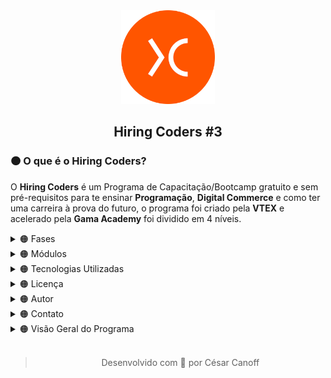 <div align="center"><a href="https://www.hiringcoders.com.br" ><img width="150px" src="Source/image%201.png" /></a></div>
<div align="center"><h2>Hiring Coders #3</h2></div>

<div><h3>🟠 O que é o Hiring Coders?</h3><p>O <b>Hiring Coders</b> é um Programa de Capacitação/Bootcamp gratuito e sem pré-requisitos para te ensinar <b>Programação</b>, <b>Digital Commerce</b> e como ter uma carreira à prova do futuro, o programa foi criado pela <b>VTEX</b> e acelerado pela <b>Gama Academy</b> foi dividido em 4 níveis.</p></div>

<details>
<summary>🟠 Fases</summary>
<div>
  <p>O Hiring Coders #3 foi dividido em 4 Etapas/Fases, a Primeira Fase foi focada em conhecimentos técnicos e um pouco de Soft Skills.</p>
  <table align="left" width="100%" border="1">
  <tr>
    <th>📚 Fase 01</th>
    <th></th>
    <th>📚 Fase 02</th>
    <th></th>
  </tr>
  <tr>
    <td>🔢 Número de Módulos</td>
    <td>23</td>
    <td>🔢 Número de Módulos</td>
    <td>5</td>
  </tr>
  <tr>
    <td>🔢 Número de Assessment</td>
    <td>5</td>
    <td>🔢 Número de Assessment</td>
    <td>2</td>
  </tr>
  <tr>
    <td>🔢 Número de Challenges</td>
    <td>2</td>
    <td>🔢 Número de Challenges</td>
    <td>0</td>
  </tr>
  <tr>
    <td>🎯 Dificuldade</td>
    <td>Nível Médio</td>
    <td>🎯 Dificuldade</td>
    <td>Nível Médio</td>
  </tr>
  <tr>
    <td>⌛ Carga Horária</td>
    <td>10 Horas</td>
    <td>⌛ Carga Horária</td>
    <td>10 Horas</td>
  </tr>
  <tr>
    <td>📅 Data</td>
    <td>23/04/2022  13/06/2022</td>
    <td>📅 Data</td>
    <td>14/06/2022  04/07/2022</td>
  </tr>
</table>
</div>
</details>

<details>
  <summary>🟠 Módulos</summary>
  <div id="modules">
    <p>O Hiring Coders #3 foi dividido em Módulos, por cada seção das semanas.</p>
    <ul>
      <details>
        <summary>📘 Aquecimento</summary><br />
        <table width="100%" border="1">
          <tr><td><b>📁 Nome do Módulo</b></td><td>HTML</td></tr>
          <tr><td><b>⌛ Carga Horária</b></td><td>1h</td></tr>
          <tr><td><b>👨‍🏫 Professor(a)</b></td><td>Isidro Massetto</td></tr>
          <tr><td><b>📝 Descrição</b></td><td><p>Aprenda a base para desenvolver qualquer site, marcando elementos e definindo quais informações deseja exibir na sua página.</p></td></tr>
          <tr><td><b>🎯 Dificuldade</b></td><td>Básico</td></tr>
          <tr><td><b>🔢 Número de Aulas</b></td><td>5</td></tr>
          <tr><td><b>📌 Status</b></td><td>✅</td></tr>
          <tr><td><b>🟩 Aulas</b></td>
          <td>Aula 01 - Tags<br />Aula 02 - Ferramentas e Estrutura<br />Aula 03 - Lista e Tabelas<br />Aula 04 - Divisões I<br />Aula 05 - Divisões II</td>
        </table><br />
        <table width="100%" border="1">
          <tr><td><b>📁 Nome do Módulo</b></td><td>CSS</td></tr>
          <tr><td><b>⌛ Carga Horária</b></td><td>3h</td></tr>
          <tr><td><b>👨‍🏫 Professor(a)</b></td><td>Kai Pimenta</td></tr>
          <tr><td><b>📝 Descrição</b></td><td><p>Estilize suas páginas em HTML com CSS, alterando as fontes, cores, layout e posicionamento dos elementos, deixando-as mais atrativas.</p></td></tr>
          <tr><td><b>🎯 Dificuldade</b></td><td>Básico</td>
          <tr><td><b>🔢 Número de Aulas</b></td><td>21</td></tr>
          <tr><td><b>📌 Status</b></td><td>✅</td></tr>
          <tr><td><b>🟩 Aulas</b></td><td>Aula 01 - Introdução <br />Aula 02 - O que é CSS e Importância<br />Aula 03 - Responsividade <br />Aula 04 - Mobile First<br />Aula 05 - Tipos de Estilo<br />Aula 06 -      Classes, Tags e IDEs <br />Aula 07 - Propriedades<br />Aula 08 - Seletores<br />Aula 09 - Apresentação do Projeto<br />Aula 10 - Montando Nosso HTML<br />Aula 11 - Predefinições Iniciais<br />Aula 12 - Cores e Backgrounds<br />Aula 13 - Fontes<br />Aula 14 - Definir Width<br />Aula 15 - FlexBox<br />Aula 16 - Grid<br />Aula 17 - Bordas<br />Aula 18 - Hover<br />Aula 20 - Ajustes e Responsividade<br />Aula 21 - Considerações Finais</td></tr>
        </table><br />
        <table width="100%" border="1">
          <tr><td><b>📁 Nome do Módulo</b></td><td>Estrutura de Dados</td></tr>
          <tr><td><b>⌛ Carga Horária</b></td><td>1h</td></tr>
          <tr><td><b>👨‍🏫 Professor(a)</b></td><td>Isidro Massetto</td></tr>
          <tr><td><b>📝 Descrição</b></td><td><p>Domine os conceitos da estrutura de dados, buscando, indexando e retornando informações desejadas, criando assim algoritmos para resolução de tarefas programadas.</p></td></tr>
          <tr><td><b>🎯 Dificuldade</b></td><td>Médio</td></tr>
          <tr><td><b>🔢 Número de Aulas</b></td><td>8</td></tr>
          <tr><td><b>📌 Status</b></td><td>✅</td></tr>
          <tr><td><b>🟩 Aulas</b></td><td>Aula 01 - Introdução <br />Aula 02 - Pilhas I<br />Aula 03 - Pilhas II<br />Aula 04 - Filas e Listas<br />Aula 05 - Busca I<br />Aula 06 - Busca II<br />Aula 07 - Algoritmos de Ordenação I<br />Aula 08 - Algoritmos de Ordenação II</td></tr>
        </table><br />
        <table width="100%" border="1">
          <tr><td><b>📁 Nome do Módulo</b></td><td>Metodologias Ágeis</td></tr>
          <tr><td><b>⌛ Carga Horária</b></td><td>1h</td></tr>
          <tr><td><b>👨‍🏫 Professor(a)</b></td><td>Alexandre Uehara</td></tr>
          <tr><td><b>📝 Descrição</b></td><td><p>As metodologias ágeis permitem que as empresas atinjam seus objetivos mais rapidamente, além de garantir mais assertividade e eficiência para a execução de projetos. Aprenda   metodologias ágeis e promova um aprimoramento nas etapas e processos da sua equipe.</p></td></tr>
          <tr><td><b>🎯 Dificuldade</b></td><td>Médio</td></tr>
          <tr><td><b>🔢 Número de Aulas</b></td><td>12</td></tr>
          <tr><td><b>📌 Status</b></td><td>✅</td></tr>
          <tr><td><b>🟩 Aulas</b></td><td>Aula 01 - Metodologias Ágeis<br />Aula 02 - Modelos Tradicionais X Times Ágeis<br />Aula 03 - Manifesto Ágil<br />Aula 04 - O que é o Scrum<br />Aula 05 - Papéis do Scrum<br />Aula 06 - Vantagens do Scrum<br />Aula 07 - Scrum: Rituais e Cerimônias<br />Aula 08 - Scrum: Artefatos<br />Aula 09 - Scrum na Prática I<br />Aula 10 - Scrum na Prática II<br />Aula 11 - Scrum Refinamento de Backlog<br />Aula 12 - Kanban</td></tr>
        </table><br />
        <table width="100%" border="1">
          <tr><td><b>📁 Nome do Módulo</b></td><td>Testes</td></tr>
          <tr><td><b>⌛ Carga Horária</b></td><td>2hrs</td></tr>
          <tr><td><b>👨‍🏫 Professor(a)</b></td><td>Danilo Aparecido</td></tr>
          <tr><td><b>📝 Descrição</b></td><td><p>Adote a prática de testes na sua rotina de programação e desenvolva softwares que nao vão deixar seu usuário na mão.</p></td></tr>
          <tr><td><b>🎯 Dificuldade</b></td><td>Avançado</td></tr>
          <tr><td><b>🔢 Número de Aulas</b></td><td>9</td></tr>
          <tr><td><b>📌 Status</b></td><td>✅</td></tr>
          <tr><td><b>🟩 Aulas</b></td><td>Aula 01 - O que é testar? Por que testar? Como Testar?<br />Aula 02 - Test Driven Development (TDD)<br />Aula 03 - Behavior Driven Development (BDD)<br />Aula 04 - Jasmine I<br />Aula 05 - Jasmine II<br />Aula 06 - Cucumber I<br />Aula 07 - Cucumber II<br />Aula 08 - Jest<br />Aula 09 - Cypress</td></tr>
        </table><br />
        <table width="100%" border="1">
          <tr><td><b>📁 Nome do Módulo</b></td><td>Boas Práticas</td></tr>
          <tr><td><b>⌛ Carga Horária</b></td><td>55min</td></tr>
          <tr><td><b>👨‍🏫 Professor(a)</b></td><td>Daniel Obara</td></tr>
          <tr><td><b>📝 Descrição</b></td><td><p>Seja um programador de excelência aplicando conceitos e técnicas de Orientação a Objeto, implementando design patterns e deixando seu código mais legível e com uma maior manutenibilidade.</p></td></tr>
          <tr><td><b>🎯 Dificuldade</b></td><td>Avançado</td></tr>
          <tr><td><b>🔢 Número de Aulas</b></td><td>8</td></tr>
          <tr><td><b>📌 Status</b></td><td>✅</td></tr>
          <tr><td><b>🟩 Aulas</b></td><td>Aula 01 - Introdução<br />Aula 02 - BEM (Block Element Modifier)<br />Aula 03 - Design System<br />Aula 04 - Storybook<br />Aula 05 - Micro FrontEnds<br />Aula 06 - MVC (Model, View e Controller)<br />Aula 07 - MVVM (Model, View e ViewModel)<br />Aula 08 - Design Patterns: Singleton, Strategy e Adaptar</td></tr>
        </table>
        <table width="100%" border="1">
          <tr><td><b>📁 Nome do Módulo</b></td><td>Soft Skill</td></tr>
          <tr><td><b>⌛ Carga Horária</b></td><td>2hrs</td></tr>
          <tr><td><b>👨‍🏫 Professor(a)</b></td><td>Amanda Nideck</td></tr>
          <tr><td><b>📝 Descrição</b></td><td><p>-</p></td></tr>
          <tr><td><b>🎯 Dificuldade</b></td><td>Básico</td></tr>
          <tr><td><b>📌 Status</b></td><td>✅</td></tr>
          <tr><td><b>🔢 Número de Aulas</b></td><td>7</td></tr>
          <tr><td><b>🟩 Aulas</b></td><td>Aula 01 - Coachability<br />Aula 02 - Inteligência Emocional - Parte 01<br />Aula 03 - Inteligência Emocional - Parte 02<br />Aula 04 - Resiliência (Disciplina, Execução e Antifragilidade)<br />Aula 05 - Foco em Resultados<br />Aula 06 - Gestão do Tempo e Produtividade<br />Aula 07 - Criatividade</td></tr>
        </table><br />
      </details>
    </ul>
    <ul>
      <details>
        <summary>📘 Semana 01</summary><br />
        <table width="100%" border="1">
          <tr><td><b>📁 Nome do Módulo</b></td><td>Introdução ao Mundo do Desenvolvimento </td></tr>
          <tr><td><b>⌛ Carga Horária</b></td><td>1h</td></tr>
          <tr><td><b>👨‍🏫 Professor(a)</b></td><td>Isidro Massetto</td></tr>
          <tr><td><b>📝 Descrição</b></td><td><p> Compreenda conceitos básicos do mundo do desenvolvimento, para iniciar seus estudos em programação, e para entender os caminhos que você pode seguir.</p></td></tr>
          <tr><td><b>🎯 Dificuldade</b></td><td>Básico</td></tr>
          <tr><td><b>🔢 Número de Aulas</b></td><td>5</td></tr>
          <tr><td><b>📌 Status</b></td><td>✅</td></tr>
          <tr><td><b>🟩 Aulas</b></td>
          <td>Aula 01 - O que é Programação<br />Aula 02 - Dados do Mercado<br />Aula 03 - Como é a Carreira de Desenvolvimento<br />Aula 04 - Linguagens, Frameworks e Bibliotecas<br />Aula 05 - Editores de Texto</td>
        </table><br />
        <table width="100%" border="1">
          <tr><td><b>📁 Nome do Módulo</b></td><td>Lógica de Programação</td></tr>
          <tr><td><b>⌛ Carga Horária</b></td><td>1h</td></tr>
          <tr><td><b>👨‍🏫 Professor(a)</b></td><td>Isidro Massetto</td></tr>
          <tr><td><b>📝 Descrição</b></td><td><p>Aprenda a base de todo o conhecimento em programação e domine a lógica de comunicação das máquinas.</p></td></tr>
          <tr><td><b>🎯 Dificuldade</b></td><td>Básico</td>
          <tr><td><b>🔢 Número de Aulas</b></td><td>4</td></tr>
          <tr><td><b>📌 Status</b></td><td>✅</td></tr>
          <tr><td><b>🟩 Aulas</b></td><td>Aula 01 - Algoritmos<br />Aula 02 - Variáveis e Operações<br />Aula 03 - Decisões<br />Aula 04 - Repetições</td></tr>
        </table><br />
        <table width="100%" border="1">
          <tr><td><b>📁 Nome do Módulo</b></td><td>Git</td></tr>
          <tr><td><b>⌛ Carga Horária</b></td><td>52min</td></tr>
          <tr><td><b>👨‍🏫 Professor(a)</b></td><td>Hendy Almeida</td></tr>
          <tr><td><b>📝 Descrição</b></td><td><p>O GIT é o sistema de controle de versionamento distribuído mais utilizado por desenvolvedores, seja em equipe ou sozinho, essa ferramenta é essencial para manter nossos projetos bem organizados. Saiba como utilizar e usufruir o melhor do sistema GIT, controlando todo seu fluxo de desenvolvimento.</p></td></tr>
          <tr><td><b>🎯 Dificuldade</b></td><td>Básico</td></tr>
          <tr><td><b>🔢 Número de Aulas</b></td><td>5</td></tr>
          <tr><td><b>📌 Status</b></td><td>✅</td></tr>
          <tr><td><b>🟩 Aulas</b></td><td>Aula 01 - Apresentação e Introdução ao Tema<br />Aula 02 - Instalação e Comandos Básicos<br />Aula 03 - GitHub e Repositório Remoto<br />Aula 04 - Branch e Merge<br />Aula 05 - Fork, Pull Request e GitHub Pages</td></tr>
        </table><br />
      </details>
    </ul>
    <ul>
      <details>
        <summary>📘 Semana 02</summary><br />
        <table width="100%" border="1">
          <tr><td><b>📁 Nome do Módulo</b></td><td>Javascript Básico</td></tr>
          <tr><td><b>⌛ Carga Horária</b></td><td>1h</td></tr>
          <tr><td><b>👨‍🏫 Professor(a)</b></td><td>JC Bombardelli</td></tr>
          <tr><td><b>📝 Descrição</b></td><td><p>Saiba como adicionar interatividade e dinamismo ao seu site com JavaScript.</p></td></tr>
          <tr><td><b>🎯 Dificuldade</b></td><td>Básico</td></tr>
          <tr><td><b>🔢 Número de Aulas</b></td><td>8</td></tr>
          <tr><td><b>📌 Status</b></td><td>✅</td></tr>
          <tr><td><b>🟩 Aulas</b></td>
          <td>Aula 01 - Introdução ao Javascript<br />Aula 02 - Números e Operadores<br />Aula 03 - Boas Práticas em Javascript<br />Aula 04 - Condicionais<br />Aula 05 - Estrutura de Repetição: For<br />Aula 06 - Estrutura de Repetição: While<br />Aula 07 - Funções<br />Aula 08 - Classes</td>
        </table><br />
        <table width="100%" border="1">
          <tr><td><b>📁 Nome do Módulo</b></td><td>Javascript Básico - Prática</td></tr>
          <tr><td><b>⌛ Carga Horária</b></td><td>42min</td></tr>
          <tr><td><b>👨‍🏫 Professor(a)</b></td><td>JC Bombardelli</td></tr>
          <tr><td><b>📝 Descrição</b></td><td><p>Teste e aprimore seus conhecimentos em Javascript com um desafio prático. Veja as resoluções e dicas de aplicação.</p></td></tr>
          <tr><td><b>🎯 Dificuldade</b></td><td>Básico</td>
          <tr><td><b>🔢 Número de Aulas</b></td><td>5</td></tr>
          <tr><td><b>📌 Status</b></td><td>✅</td></tr>
          <tr><td><b>🟩 Aulas</b></td><td>Aula 01 - Desafio: Validador de CPF I <br />Aula 02 - Desafio: Validador de CPF II<br />Aula 03 - Desafio: Validador de CPF III<br />Aula 04 - Desafio: Validador de CPF IV<br />Aula 05 - Desafio: Validador de CPF V</td></tr>
        </table><br />
        <table width="100%" border="1">
          <tr><td><b>📁 Nome do Módulo</b></td><td>Introdução ao Typescript</td></tr>
          <tr><td><b>⌛ Carga Horária</b></td><td>2hrs</td></tr>
          <tr><td><b>👨‍🏫 Professor(a)</b></td><td>Gabriel Ramos</td></tr>
          <tr><td><b>📝 Descrição</b></td><td><p>-</p></td></tr>
          <tr><td><b>🎯 Dificuldade</b></td><td>Médio</td></tr>
          <tr><td><b>🔢 Número de Aulas</b></td><td>6</td></tr>
          <tr><td><b>📌 Status</b></td><td>✅</td></tr>
          <tr><td><b>🟩 Aulas</b></td><td>Aula 01 - Introdução<br />Aula 02 - Tipos Básicos (Parte 01)<br />Aula 03 - Tipos Básicos (Parte 02)<br />Aula 04 - Múltiplos Tipos com Union Types<br />Aula 05 - Orientação de Objetos (Parte 01)<br />Aula 06 - Orientação de Objetos (Parte 02)</td></tr>
        </table><br />
      </details>
    </ul>
    <ul>
      <details>
        <summary>📘 Semana 03</summary><br />
        <table width="100%" border="1">
          <tr><td><b>📁 Nome do Módulo</b></td><td>ReactJS Básico</td></tr>
          <tr><td><b>⌛ Carga Horária</b></td><td>1h</td></tr>
          <tr><td><b>👨‍🏫 Professor(a)</b></td><td>Guilherme Ramos</td></tr>
          <tr><td><b>📝 Descrição</b></td><td><p>Aprenda a programar com React, a biblioteca mais usada atualmente pelas empresas.</p></td></tr>
          <tr><td><b>🎯 Dificuldade</b></td><td>Médio</td></tr>
          <tr><td><b>🔢 Número de Aulas</b></td><td>7</td></tr>
          <tr><td><b>📌 Status</b></td><td>✅</td></tr>
          <tr><td><b>🟩 Aulas</b></td>
          <td>Aula 01 - Boas Vindas<br />Aula 02 - Por que ReactJS<br />Aula 03 - Preparando o Ambiente<br />Aula 04 - Fundamentos do ReactJS <br />Aula 05 - Consumindo Dados de uma API <br />Aula 06 - Instalando e Configurando o react-router-dom<br />Aula 07 - Importando as Rotas no Componente App</td>
        </table><br />
        <table width="100%" border="1">
          <tr><td><b>📁 Nome do Módulo</b></td><td>ReactJS Intermediário</td></tr>
          <tr><td><b>⌛ Carga Horária</b></td><td>56min</td></tr>
          <tr><td><b>👨‍🏫 Professor(a)</b></td><td>Guilherme Ramos</td></tr>
          <tr><td><b>📝 Descrição</b></td><td><p>Domine as funcionalidades avançadas do React.</p></td></tr>
          <tr><td><b>🎯 Dificuldade</b></td><td>Médio</td>
          <tr><td><b>🔢 Número de Aulas</b></td><td>7</td></tr>
          <tr><td><b>📌 Status</b></td><td>✅</td></tr>
          <tr><td><b>🟩 Aulas</b></td><td>Aula 01 - Organização, Boas Práticas e Componentes de Estilo<br />Aula 02 - Salvando Dados no Storage<br />Aula 03 - Renderizando Repositórios e Programação Declarativa<br />Aula 04 - Link react-router-dom<br />Aula 05 - Tratamento de Erros e useHistory<br />Aula 06 - Conditional Rendering<br />Aula 07 - Daqui pra Frente e Encerramento</td></tr>
        </table><br />
        <table width="100%" border="1">
          <tr><td><b>📁 Nome do Módulo</b></td><td>GraphQL</td></tr>
          <tr><td><b>⌛ Carga Horária</b></td><td>4hrs</td></tr>
          <tr><td><b>👨‍🏫 Professor(a)</b></td><td>Victor Farias</td></tr>
          <tr><td><b>📝 Descrição</b></td><td><p>Conheça a linguagem de query GraphQL, e aprenda a definir dados para API ou servidor.</p></td></tr>
          <tr><td><b>🎯 Dificuldade</b></td><td>Médio</td></tr>
          <tr><td><b>🔢 Número de Aulas</b></td><td>25</td></tr>
          <tr><td><b>📌 Status</b></td><td>✅</td></tr>
          <tr><td><b>🟩 Aulas</b></td><td>Aula 01 - Apresentação e Introdução<br />Aula 02 - Modelo Cliente e Servidor<br />Aula 03 - Padrão de Requisição e Resposta<br />Aula 04 - Iniciando Projeto de Exemplo<br />Aula 05 - Criando o Servidor<br />Aula 06 - Renderização, Parâmetros e Redirecionamentos<br />Aula 07 - Monorepo<br />Aula 08 - Pacote com ReactJS<br />Aula 09 - Rotas com react-router-dom<br />Aula 10 - Mudando Server para Express<br />Aula 11 - Requisição Assíncrona<br />Aula 12 - Resolvendo CORS<br />Aula 13 - APIs RESTful<br />Aula 14 - Apollo Server<br />Aula 15 - TypeDefs e Resolvers<br />Aula 16 - Introdução a GraphQL Query <br />Aula 17 - Criando GraphQL Queries<br />Aula 18 - Paginação, Ordenação e Filtros<br />Aula 19 - GraphQL Mutation<br />Aula 20 - Mutation para Alterar e Excluir Clientes<br />Aula 21 - Configurando o Apollo Link<br />Aula 22 - Criando o Apollo Link, o Logger<br />Aula 23 - Apollo Client, e Apollo DevTools<br />Aula 24 - Hooks useQuery e Paginação<br />Aula 25 - Hook useMutation</td></tr>
        </table><br />
      </details>
    </ul>
    <ul>
      <details>
        <summary>📘 Semana 04</summary><br />
        <table width="100%" border="1">
          <tr><td><b>📁 Nome do Módulo</b></td><td>Introdução ao NodeJS</td></tr>
          <tr><td><b>⌛ Carga Horária</b></td><td>5hrs</td></tr>
          <tr><td><b>👨‍🏫 Professor(a)</b></td><td>Erik Borges</td></tr>
          <tr><td><b>📝 Descrição</b></td><td><p>-</p></td></tr>
          <tr><td><b>🎯 Dificuldade</b></td><td>Básico</td></tr>
          <tr><td><b>🔢 Número de Aulas</b></td><td>18</td></tr>
          <tr><td><b>📌 Status</b></td><td>✅</td></tr>
          <tr><td><b>🟩 Aulas</b></td>
          <td>Aula 01 - Introdução Fundamentos de NodeJS<br />Aula 02 - Definição de Back-End e Front-End<br />Aula 03 - Definição de NodeJS<br />Aula 04 - Benchmark NodeJS<br />Aula 05 - Instalação do NodeJS<br />Aula 06 - Prática "Hello World" em NodeJS<br />Aula 07 - Documentação de Apoio Sobre NodeJS<br />Aula 08 - O Problema de Gerenciamento de Pacotes<br />Aula 09 - Como Funciona o NPM<br />Aula 10 - Prática de NPM<br />Aula 11 - Documentação de Apoio Sobre NPM<br />Aula 12 - Definição de Javascript<br />Aula 13 - Pratica de Desenvolvimento em Javascript<br />Aula 14 - Documentações de Apoio Sobre Javascript<br />Aula 15 - Definição de Typescript<br />Aula 16 - Pratica de Desenvolvimento em Typescript<br />Aula 17 - Documentação de Apoio Sobre Typescript<br />Aula 18 - Finalização</td>
        </table><br />
      </details>
    </ul>
    <ul>
      <details>
        <summary>📘 Semana 05</summary><br />
        <table width="100%" border="1">
          <tr><td><b>📁 Nome do Módulo</b></td><td>NodeJS - HTTP GET e HTTP POST</td></tr>
          <tr><td><b>⌛ Carga Horária</b></td><td>8hrs</td></tr>
          <tr><td><b>👨‍🏫 Professor(a)</b></td><td>Douglas Morais</td></tr>
          <tr><td><b>📝 Descrição</b></td><td><p>-</p></td></tr>
          <tr><td><b>🎯 Dificuldade</b></td><td>Básico</td></tr>
          <tr><td><b>🔢 Número de Aulas</b></td><td>23</td></tr>
          <tr><td><b>📌 Status</b></td><td>✅</td></tr>
          <tr><td><b>🟩 Aulas</b></td>
          <td>Aula 01 - Introdução, Entendendo os Conceitos de REST e SOAP<br />Aula 02 - Configurando o Nodemon<br />Aula 03 - Configurando o Docker<br />Aula 04 - Configurando ElephantSQL e PostBird<br />Aula 05 - ORM<br />Aula 06 - Migration Usuários<br />Aula 07 - Model Usuários<br />Aula 08 - Controller Usuários<br />Aula 09 - Hash de Senhas Usuários<br />Aula 10 - Autenticação JWT<br />Aula 11 - Token JWT via Header<br />Aula 12 - Atualizando Usuários<br />Aula 13 - Validação de Dados<br />Aula 14 - Adicionando Foto do usuário<br />Aula 15 - Vinculando Fotos ao Usuário<br />Aula 16 - Listagem de Prestadores de Serviços<br />Aula 17 - Models de Agendamento<br />Aula 18 - Criando Agendamentos<br />Aula 19 - Validações e Listagem de Agenda do Colaborador<br />Aula 20 - Paginação e Listagem de Agenda do Colaborador<br />Aula 21 - Configurando o MongoDB e Configurando as Notificações<br />Aula 22 - Listando Notificações e Marcando como Lidas<br />Aula 23 - Final do Módulo</td>
        </table><br />
      </details>
    </ul>
    <ul>
      <details>
        <summary>📘 Semana 06</summary><br />
        <table width="100%" border="1">
          <tr><td><b>📁 Nome do Módulo</b></td><td>Node.JS - Criando uma REST API</td></tr>
          <tr><td><b>⌛ Carga Horária</b></td><td>5hrs</td></tr>
          <tr><td><b>👨‍🏫 Professor(a)</b></td><td>Erik Borges</td></tr>
          <tr><td><b>📝 Descrição</b></td><td><p>-</p></td></tr>
          <tr><td><b>🎯 Dificuldade</b></td><td>Médio</td></tr>
          <tr><td><b>🔢 Número de Aulas</b></td><td>25</td></tr>
          <tr><td><b>📌 Status</b></td><td>✅</td></tr>
          <tr><td><b>🟩 Aulas</b></td>
          <td>Aula 01 - Introdução a REST API<br />Aula 02 - O que é REST API<br />Aula 03 - Recursos: Coleção, Elemento e Sub-elemento<br />Aula 04 - Endpoints<br />Aula 05 - Métodos REST<br />Aula 06 - Versionamento de API<br />Aula 07 - 📌 Status Codes<br />Aula 08 - Documentação de Referência REST API<br />Aula 09 - O que é DX?<br />Aula 10 - O que é uma Documentação de API<br />Aula 11 - Utilizando o Swagger - Parte 1<br />Aula 12 - Utilizando o Swagger - Parte 2<br />Aula 13 - Documentação de Referência do Swagger<br />Aula 14 - O que é o Express<br />Aula 15 - Conhecendo o Postman<br />Aula 16 - Prática de Express - Parte 01<br />Aula 17 - Prática de Express - Parte 02<br />Aula 18 - Prática de Express - Parte 03<br />Aula 18 - Prática de Express - Parte 03<br />Aula 20 - Documentação de Referência do Express<br />Aula 21 - Segurança: Acesso não autorizado<br />Aula 22 - Segurança: Ataques de Integridade<br />Aula 23 - Segurança: Sobrecarga<br />Aula 24 - Segurança: Confiabilidade<br />Aula 25 - Segurança: Implementações Equivocadas</td>
        </table><br />
        <table width="100%" border="1">
          <tr><td><b>📁 Nome do Módulo</b></td><td>Consumo de API Terceiras</td></tr>
          <tr><td><b>⌛ Carga Horária</b></td><td>3hrs</td></tr>
          <tr><td><b>👨‍🏫 Professor(a)</b></td><td>Erik Borges</td></tr>
          <tr><td><b>📝 Descrição</b></td><td><p>-</p></td></tr>
          <tr><td><b>🎯 Dificuldade</b></td><td>Básico</td></tr>
          <tr><td><b>🔢 Número de Aulas</b></td><td>13</td></tr>
          <tr><td><b>📌 Status</b></td><td>✅</td></tr>
          <tr><td><b>🟩 Aulas</b></td>
          <td>Aula 01 - Introdução Consumo de API Terceiras<br />Aula 02 - A Importância da Integração com Terceiros<br />Aula 03 - Como se Prepare para Integrar<br />Aula 04 - O que é o Node-Fetch<br />Aula 05 - Prática de Integração com Node-Fetch - Parte 01<br />Aula 06 - Prática de Integração com Node-Fetch - Parte 02<br />Aula 07 - Prática de Integração com Node-Fetch - Parte 03<br />Aula 08 - Prática de Integração com Node-Fetch - Parte 04<br />Aula 09 - O que é o Axios?<br />Aula 10 - Prática de Integração com Axios - Parte 01<br />Aula 11 - Prática de Integração com Axios - Parte 02<br />Aula 12 - Prática de Integração com Axios - Parte 03<br />Aula 13 - Finalização</td>
        </table><br />
      </details>
    </ul>
    <ul>
      <details>
        <summary>📘 Semana 07 (Bônus)</summary><br />
        <table width="100%" border="1">
          <tr><td><b>📁 Nome do Módulo</b></td><td>NextJS</td></tr>
          <tr><td><b>⌛ Carga Horária</b></td><td>2hrs</td></tr>
          <tr><td><b>👨‍🏫 Professor(a)</b></td><td>Marianne Salomão</td></tr>
          <tr><td><b>📝 Descrição</b></td><td><p>-</p></td></tr>
          <tr><td><b>🎯 Dificuldade</b></td><td>Médio</td></tr>
          <tr><td><b>🔢 Número de Aulas</b></td><td>9</td></tr>
          <tr><td><b>📌 Status</b></td><td>✅</td></tr>
          <tr><td><b>🟩 Aulas</b></td>
          <td>Aula 01 - Apresentação e Introdução<br />Aula 02 - Fundamentos I<br />Aula 03 - Fundamentos II<br />Aula 04 - Componentes I<br />Aula 05 - Componentes II<br />Aula 06 - SSR<br />Aula 07 - Rotas e Funções I<br />Aula 08 - Rotas e Funções II<br />Aula 09 - Rotas e Funções III</td>
        </table><br />
        <table width="100%" border="1">
          <tr><td><b>📁 Nome do Módulo</b></td><td>GatsbyJS</td></tr>
          <tr><td><b>⌛ Carga Horária</b></td><td>48min</td></tr>
          <tr><td><b>👨‍🏫 Professor(a)</b></td><td>Marianne Salomão</td></tr>
          <tr><td><b>📝 Descrição</b></td><td><p>-</p></td></tr>
          <tr><td><b>🎯 Dificuldade</b></td><td>Médio</td></tr>
          <tr><td><b>🔢 Número de Aulas</b></td><td>6</td></tr>
          <tr><td><b>📌 Status</b></td><td>✅</td></tr>
          <tr><td><b>🟩 Aulas</b></td>
          <td>Aula 01 - Fundamentos de GatsbyJS<br />Aula 02 - SSG<br />Aula 03 - Roteamento I<br />Aula 04 - Roteamento II<br />Aula 05 - Componentes e Funções I<br />Aula 06 - Componentes e Funções II</td>
        </table><br />
      </details>
    </ul>
    <ul>
      <details>
        <summary>📘 Aulas Reforço | (Bônus)</summary><br />
        <table width="100%" border="1">
          <tr><td><b>📁 Nome do Módulo</b></td><td>Aulas Reforços</td></tr>
          <tr><td><b>⌛ Carga Horária</b></td><td>10hrs</td></tr>
          <tr><td><b>👨‍🏫 Professor(a)</b></td><td>-</td></tr>
          <tr><td><b>📝 Descrição</b></td><td><p>Nesta playlist você encontrará algumas aulas de reforço dos conteúdos apresentados na fase 01 de Hiring Coders. Aproveite que as aulas estão super atualizadas para enriquece seu conhecimentos nos assuntos abordados sendo eles: Typescript, React, Node.JS - Express I, Node.JS - Express II.</p></td></tr>
          <tr><td><b>🎯 Dificuldade</b></td><td>Médio</td></tr>
          <tr><td><b>🔢 Número de Aulas</b></td><td>47</td></tr>
          <tr><td><b>📌 Status</b></td><td>✅</td></tr>
          <tr><td><b>🟩 Aulas</b></td>
          <td>Aula 01 - Typescript I Introdução<br />Aula 02 - Typescript I Instalando e Usando o TypeScript<br />Aula 03 - Typescript I Tipos Básicos<br />Aula 04 - Typescript I Tipo Never<br />Aula 05 - Typescript I Múltiplos tipos com Union Types<br />Aula 06 - Typescript I Type Alias<br />Aula 07 - Typescript I Valores Nulos ou Opcionais<br />Aula 08 - Typescript I Type Assertion<br />Aula 09 - Typescript I Interfaces<br />Aula 10 - Typescript I Classes<br />Aula 11 - Typescript I Configurando o Target do TypeScript<br />Aula 12 - Typescript I Utilizando Modificadores de Acesso<br />Aula 13 - Typescript I Herança<br />Aula 14 - React I Introdução a ReactJS<br />Aula 15 - React I Instalação<br />Aula 16 - React I JSX<br />Aula 17 - React I Componentes I<br />Aula 18 - React I Componentes II<br />Aula 19 - React I Componentes III<br />Aula 20 - React I Componentes IV<br />Aula 21 - React I Paginas em React: React Router<br />Aula 22 - React I React Hooks I<br />Aula 23 - React I React Hooks II<br />Aula 24 - React I Formulários em React<br />Aula 25 - React I Consumo de API<br />Aula 26 - React I Styled Component<br />Aula 27 - React I Introdução a Redux<br />Aula 28 - React I Instalação Redux<br />Aula 29 - React I Redux: Store e Actions<br />Aula 30 - Node.JS - Express 1 I Introdução a Express<br />Aula 31 - Node.JS - Express 1 I MVC<br />Aula 32 - Node.JS - Express 1 I Métodos HTTP<br />Aula 33 - Node.JS - Express 1 I Rotas (parte 1)<br />Aula 34 - Node.JS - Express 1 I Rotas (parte 2)<br />Aula 35 - Node.JS - Express 1 I Controller<br />Aula 36 - Node.JS - Express 1 I Nodemoon<br />Aula 37 - Node.JS - Express 1 I ORM - Sequelize (parte 1)<br />Aula 38 - Node.JS - Express 1 I ORM - Sequelize (parte 2)<br />Aula 39 - Node.JS - Express 1 I Relacionamentos com Sequelize<br />Aula 40 - Node.JS - Express 1 I Relações N pra N<br />Aula 41 - Node.JS - Express 2 I REST API<br />Aula 42 - Node.JS - Express 2 I Middlewares<br />Aula 43 - Node.JS - Express 2 I Autenticação com JWT (parte 1)<br />Aula 44 - Node.JS - Express 2 I Autenticação com JWT (parte 2)<br />Aula 45 - Node.JS - Express 2 I Validação de Dados (parte 1)<br />Aula 46 - Node.JS - Express 2 I Validação de Dados (parte 2)<br />Aula 47 - Node.JS - Express 2 I Documentação de API<br /></td>
        </table><br />
      </details>
    </ul>
  </div>
  <hr />
</details>

<details>
  <summary>🟠 Tecnologias Utilizadas</summary>
  <br />
  <div align="center" width="10%">
    <a title="Git"  href="https://git-scm.com/"><img width="55px" src="./Source/Icons/Git%20Icon.png" alt="Ícone do Git" /></a>
    <a title="HTML5"  href="https://developer.mozilla.org/pt-BR/docs/Web/HTML"><img width="55px" src="./Source/Icons/HTML%20Icon.png" alt="Ícone do HTML" /></a>
    <a title="CSS3"  href="https://developer.mozilla.org/pt-BR/docs/Web/CSS"><img width="55px" src="./Source/Icons/CSS%20Icon.png" alt="Ícone do CSS" /></a>
    <a title="Javascript"  href="https://developer.mozilla.org/pt-BR/docs/Web/JavaScript"><img width="55px" src="./Source/Icons/Javascript%20Icon.png" alt="Ícone do Javascript" /></a>
    <a title="Typescript"  href="https://www.typescriptlang.org/"><img width="55px" src="./Source/Icons/Typescript%20Icon.png" alt="Ícone do Typescript" /></a>
    <a title="ReactJS"  href="https://pt-br.reactjs.org/"><img width="55px" src="./Source/Icons/ReactJS%20Icon.png" alt="Ícone do ReactJS" /></a>
    <a title="GraphQL"  href="https://graphql.org/learn/"><img width="55px" src="./Source/Icons/GraphQL%20Icon.png" alt="Ícone do GraphQL" /></a>
    <a title="NodeJS"  href="https://nodejs.org/en/"><img width="55px" src="./Source/Icons/NodeJS%20Icon.png" alt="Ícone do NodeJS" /></a>
    <a title="GatsbyJS"  href="https://www.gatsbyjs.com/"><img width="55px" src="./Source/Icons/GatsbyJS%20Icon.png" alt="Ícone do GatsbyJS" /></a>
    <a title="ExpressJS"  href="https://expressjs.com/pt-br/"><img width="55px" src="./Source/Icons/Express%20Icon.png" alt="Ícone do ExpressJS" /></a>
    <a title="NPM"  href="https://www.npmjs.com/"><img width="55px" src="./Source/Icons/NPM%20Icon.png" alt="Ícone do NPM" /></a>
    <a title="Docker"  href="https://www.docker.com/"><img width="55px" src="./Source/Icons/Docker%20Icon.png" alt="Ícone do Docker" /></a>
    <a title="MongoDB"  href="https://www.mongodb.com/pt-br"><img width="55px" src="./Source/Icons/MongoDB%20Icon.png" alt="Ícone do MongoDB" /></a>
    <a title="Redux"  href="https://redux.js.org/"><img width="55px" src="./Source/Icons/Redux%20Icon.png" alt="Ícone do Redux" /></a>
  </div>      
  <hr />
</details>
     
<!-- Informações sobre a Licença do Repositório. -->
<details>
  <summary>🟠 Licença</summary>
  <div align="center">

  <br /> Esse projeto é licenciado pela MIT License. <br />
  Visite esse [link](https://pt.wikipedia.org/wiki/Licen%C3%A7a_MIT) para obter mais detalhes.
  </div>
  <hr />
</details>

<!-- Informações do Autor. -->
<details>
  <summary>🟠 Autor</summary>
  <div align="center">
  <br />

  <a href="https://github.com/cesarcanoff">
    <img
      src="https://github.com/cesarcanoff.png"
      width="100px;"
      alt="César Canoff Personal Photo." />
  </a>
  <h3>César Canoff</h3>
  <a href="https://github.com/cesarcanoff/portfolio">
  Portfólio
  </a>
  </div>
<hr />
</details>

<details>
  <summary>🟠 Contato</summary>
  <div align="center">
  <br />

  <h3>Você encontrou algo de errado, tem dúvidas ou quer trocar experiências?</h3>
  <h3><b>Conecte-se comigo! 👾</b></h3>

  <a href="https://www.linkedin.com/in/cesarcanoff">
    <img src="https://img.shields.io/badge/linkedin-%230077B5.svg?style=for-the-badge&logo=linkedin&logoColor=white">
  </a>
  <a href="mailto:canoff.cesar@gmail.com">
    <img src="https://img.shields.io/badge/Gmail-D14836?style=for-the-badge&logo=gmail&logoColor=white">
  </a>
  <br />
  </div>
<hr />
</details>


<details>
<summary>🟠 Visão Geral do Programa</summary>
  <ul>
    <details>
    <summary>🟠 Hiring Coders #3 - Fase 01</summary>

- *🟪 Número de Playlists:* 23
- *⌛ Carga Horária:* 10hrs
- *🎯 Número de Challenges:* 2
- *🟨 Seções*
    - Aquecimento
      - 🟪 Playlists
        - HTML
          - *⌛ Carga Horária:* 1h
          - *👨‍🏫 Professor(a):* Isidro Massetto
          - *📝 Descrição:* Aprenda a base para desenvolver qualquer site, marcando elementos e definindo quais informações deseja exibir na sua página.
          - *🎯 Dificuldade:* Básico
          - *🔢 Quantidade de Aulas:* 5
          - 🟩 *Aulas*
            - *Aula 01* - Tags
              - *Duração:* 11:33
            - *Aula 02* - Ferramentas e Estrutura
              - *Duração:* 08:18
            - *Aula 03* - Lista e Tabelas
              - *Duração:* 13:57
            - *Aula 04* - Divisões I
              - *Duração:* 14:07
            - *Aula 04* - Divisões II
              - *Duração:* 14:21
        - CSS
          - *⌛ Carga Horária:* 3hrs
          - *👨‍🏫 Professor(a):* Kai Pimenta
          - *📝 Descrição:* Estilize suas páginas em HTML com CSS, alterando as fontes, cores, layout e posicionamento dos elementos, deixando-as mais atrativas.
          - *🎯 Dificuldade:* Básico
          - *🔢 Quantidade de Aulas:* 21
          - 🟩 *Aulas*
            - *Aula 01* - Introdução
              - *Duração:* 03:50
            - *Aula 02* - O que é CSS e Importância
              - *Duração:* 09:14
            - *Aula 03* - Responsividade
              - *Duração:* 04:04
            - *Aula 04* - Mobile First
              - *Duração:* 04:32
            - *Aula 05* - Tipos de Estilo
              - *Duração:* 07:22
            - *Aula 06* - Classes, Tags e IDEs
              - *Duração:* 07:21
            - *Aula 07* - Propriedades
              - *Duração:* 13:56
            - *Aula 08* - Seletores
              - *Duração:* 21:57
            - *Aula 09* - Apresentação do Projeto
              - *Duração:* 02:42
            - *Aula 10* - Montando Nosso HTML
              - *Duração:* 14:53
            - *Aula 11* - Predefinições Iniciais
              - *Duração:* 14:53
            - *Aula 12* - Cores e Backgrounds
              - *Duração:* 16:10
            - *Aula 13* - Fontes
              - *Duração:* 08:09
            - *Aula 14* - Definir Width
              - *Duração:* 07:37
            - *Aula 15* - FlexBox
              - *Duração:* 23:30
            - *Aula 16* - Grid
              - *Duração:* 18:01
            - *Aula 17* - Bordas
              - *Duração:* 11:09
            - *Aula 18* - Hover
              - *Duração:* 14:56
            - *Aula 19* - Animações
              - *Duração:* 16:41
            - *Aula 20* - Ajustes e Responsividade
              - *Duração:* 15:10
            - *Aula 21* - Considerações Finais
              - *Duração:* 01:59
        - Estrutura de Dados
          - *⌛ Carga Horária:* 1h
          - *👨‍🏫 Professor(a):* Isidro Massetto
          - *📝 Descrição:* Domine os conceitos da estrutura de dados, buscando, indexando e retornando informações desejadas, criando assim algoritmos para resolução de tarefas programadas.
          - *🎯 Dificuldade:* Médio
          - *🔢 Quantidade de Aulas:* 8
          - 🟩 *Aulas*
            - *Aula 01* - Introdução
              - *Duração:* 03:49
            - *Aula 02* - Pilhas I
              - *Duração:* 09:54
            - *Aula 03* - Pilhas II
              - *Duração:* 13:29
            - *Aula 04* - Filas e Listas
              - *Duração:* 06:57
            - *Aula 05* - Busca I
              - *Duração:* 04:43
            - *Aula 06* - Busca II
              - *Duração:* 13:39
            - *Aula 07* - Algoritmos de Ordenação I
              - *Duração:* 09:47
            - *Aula 08* - Algoritmos de Ordenação II
              - *Duração:* 08:21
        - Metodologias Ágeis
          - *⌛ Carga Horária:* 1h
          - *👨‍🏫 Professor(a):* Alexandre Uehara
          - *📝 Descrição:* As metodologias ágeis permitem que as empresas atinjam seus objetivos mais rapidamente, além de garantir mais assertividade e eficiência para a execução de projetos. Aprenda metodologias ágeis e promova um aprimoramento nas etapas e processos da sua equipe.
          - *🎯 Dificuldade:* Médio
          - *🔢 Quantidade de Aulas:* 12
          - 🟩 *Aulas*
            - *Aula 01* - Metodologias Ágeis
              - *Duração:* 12:52
            - *Aula 02* - Modelos Tradicionais X Times Ágeis
              - *Duração:* 13:56
            - *Aula 03* - Manifesto Ágil
              - *Duração:* 16:05
            - *Aula 04* - O que é o Scrum
              - *Duração:* 06:39
            - *Aula 05* - Papéis do Scrum
              - *Duração:* 16:04
            - *Aula 06* - Vantagens do Scrum
              - *Duração:* 06:51
            - *Aula 07* - Scrum: Rituais e Cerimônias
              - *Duração:* 13:55
            - *Aula 08* - Scrum: Artefatos
              - *Duração:* 12:48
            - *Aula 08* - Scrum na Prática I
              - *Duração:* 13:58
            - *Aula 08* - Scrum na Prática II
              - *Duração:* 13:05
            - *Aula 08* - Scrum Refinamento de Backlog
              - *Duração:* 13:37
        - Testes
          - *⌛ Carga Horária:* 2hrs
          - *👨‍🏫 Professor(a):* Danilo Aparecido
          - *📝 Descrição:* Adote a prática de testes na sua rotina de programação e desenvolva softwares que nao vão deixar seu usuário na mão.
          - *🎯 Dificuldade:* Avançado
          - *🔢 Quantidade de Aulas:* 9
          - 🟩 *Aulas*
            - *Aula 01* - O que é testar? Por que testar? Como Testar?
              - *Duração:* 08:22
            - *Aula 02* - Test Driven Development (TDD)
              - *Duração:* 11:51
            - *Aula 03* - Behavior Driven Development (BDD)
              - *Duração:* 20:18
            - *Aula 04* - Jasmine I
              - *Duração:* 26:21
            - *Aula 05* - Jasmine II
              - *Duração:* 14:14
            - *Aula 06* - Cucumber I
              - *Duração:* 10:28
            - *Aula 07* - Cucumber II
              - *Duração:* 22:37
            - *Aula 08* - Jest
              - *Duração:* 09:34
            - *Aula 09* - Cypress
              - *Duração:* 16:50
        - Boas Práticas
          - *⌛ Carga Horária:* 55min
          - *👨‍🏫 Professor(a):* Daniel Obara
          - *📝 Descrição:* Seja um programador de excelência aplicando conceitos e técnicas de Orientação a Objeto, implementando design patterns e deixando seu código mais legível e com uma maior manutenibilidade.
          - *🎯 Dificuldade:* Avançado
          - *🔢 Quantidade de Aulas:* 8
          - 🟩 *Aulas*
            - *Aula 01* - Introdução
              - *Duração:* 03:47
            - *Aula 02* - BEM (Block Element Modifier)
              - *Duração:* 10:51
            - *Aula 03* - Design System
              - *Duração:* 07:18
            - *Aula 04* - Storybook
              - *Duração:* 04:09
            - *Aula 05* - Micro FrontEnds
              - *Duração:* 04:58
            - *Aula 06* - MVC (Model, View e Controller)
              - *Duração:* 04:22
            - *Aula 07* - MVVM (Model, View e ViewModel)
              - *Duração:* 04:51
            - *Aula 08* - Design Patterns: Singleton, Strategy e Adaptar
              - *Duração:* 15:21
        - Soft Skill
          - *⌛ Carga Horária:* 2hrs
          - *👨‍🏫 Professor(a):* Amanda Nideck
          - *📝 Descrição:* -
          - *🎯 Dificuldade:* Básico
          - *🔢 Quantidade de Aulas:* 7
          - 🟩 *Aulas*
            - *Aula 01* - Coachability
              - *Duração:* 17:58
            - *Aula 02* - Inteligência Emocional - Parte 01
              - *Duração:* 18:46
            - *Aula 03* - Inteligência Emocional - Parte 02
              - *Duração:* 17:58
            - *Aula 04* - Resiliência (Disciplina, Execução e Antifragilidade)
              - *Duração:* 18:46
            - *Aula 05* - Foco em Resultados
              - *Duração:* 19:27
            - *Aula 06* - Gestão do Tempo e Produtividade
              - *Duração:* 24:16
            - *Aula 07* - Criatividade
              - *Duração:* 11:25
    - 🟥 Semana 01
      - 🟪 Playlists
        - Introdução ao Mundo do Desenvolvimento
          - *⌛ Carga Horária:* 1h
          - *👨‍🏫 Professor(a):* Isidro Massetto
          - *📝 Descrição:* Compreenda conceitos básicos do mundo do desenvolvimento, para iniciar seus estudos em programação, e para entender os caminhos que você pode seguir.
          - *🎯 Dificuldade:* Básico
          - *🔢 Quantidade de Aulas:* 5
          - 🟩 *Aulas*
            - *Aula 01* - O que é Programação
              - *Duração:* 05:41
            - *Aula 02* - Dados do Mercado
              - *Duração:* 06:42
            - *Aula 03* - Como é a Carreira de Desenvolvimento
              - *Duração:* 09:45
            - *Aula 04* - Linguagens, Frameworks e Bibliotecas
              - *Duração:* 07:03
            - *Aula 05* - Editores de Texto
              - *Duração:* 05:50
        - Lógica de Programação
          - *⌛ Carga Horária:* 1h
          - *👨‍🏫 Professor(a):* Isidro Massetto
          - *📝 Descrição:* Aprenda a base de todo o conhecimento em programação e domine a lógica de comunicação das máquinas.
          - *🎯 Dificuldade:* Básico
          - *🔢 Quantidade de Aulas:* 4
          - 🟩 *Aulas*
            - *Aula 01* - Algoritmos
              - *Duração:* 11:07
            - *Aula 02* - Variáveis e Operações
              - *Duração:* 23:23
            - *Aula 03* - Decisões
              - *Duração:* 24:13
            - *Aula 04* - Repetições
              - *Duração:* 19:56
        - Git
          - *⌛ Carga Horária:* 52min
          - *👨‍🏫 Professor(a):* Hendy Almeida
          - *📝 Descrição:* O GIT é o sistema de controle de versionamento distribuído mais utilizado por desenvolvedores, seja em equipe ou sozinho, essa ferramenta é essencial para manter nossos projetos bem organizados. Saiba como utilizar e usufruir o melhor do sistema GIT, controlando todo seu fluxo de desenvolvimento.
          - *🎯 Dificuldade:* Básico
          - *🔢 Quantidade de Aulas:* 5
          - 🟩 *Aulas*
            - *Aula 01* - Apresentação e Introdução ao Tema
              - *Duração:* 05:01
            - *Aula 02* - Instalação e Comandos Básicos
              - *Duração:* 14:27
            - *Aula 03* - GitHub e Repositório Remoto
              - *Duração:* 14:19
            - *Aula 04* - Branch e Merge
              - *Duração:* 08:13
            - *Aula 05* - Fork, Pull Request e GitHub Pages
              - *Duração:* 10:56
    - 🟥 Semana 02
      - Playlist
        - Javascript Básico
          - *⌛ Carga Horária:* 1h
          - *👨‍🏫 Professor(a):* JC Bombardelli
          - *📝 Descrição:* Saiba como adicionar interatividade e dinamismo ao seu site com JavaScript.
          - *🎯 Dificuldade:* Básico
          - *🔢 Quantidade de Aulas:* 8
          - 🟩 *Aulas*
            - *Aula 01* - Introdução ao Javascript
              - *Duração:* 06:26
            - *Aula 02* - Números e Operadores
              - *Duração:* 05:10
            - *Aula 03* - Boas Práticas em Javascript
              - *Duração:* 05:01
            - *Aula 04* - Condicionais
              - *Duração:* 09:21
            - *Aula 05* - Estrutura de Repetição: For
              - *Duração:* 10:04
            - *Aula 06* - Estrutura de Repetição: While
              - *Duração:* 07:45
            - *Aula 07* - Funções
              - *Duração:* 07:59
            - *Aula 08* - Classes
              - *Duração:* 03:49
        - Javascript Básico - Prática
          - *⌛ Carga Horária:* 42min
          - *👨‍🏫 Professor(a):* JC Bombardelli
          - *📝 Descrição:* Teste e aprimore seus conhecimentos em Javascript com um desafio prático. Veja as resoluções e dicas de aplicação.
          - *🎯 Dificuldade:* Básico
          - *🔢 Quantidade de Aulas:* 5
          - 🟩 *Aulas*
            - *Aula 01* - Desafio: Validador de CPF I
              - *Duração:* 09:03
            - *Aula 02* - Desafio: Validador de CPF II
              - *Duração:* 12:27
            - *Aula 03* - Desafio: Validador de CPF III
              - *Duração:* 08:07
            - *Aula 04* - Desafio: Validador de CPF IV
              - *Duração:* 06:43
            - *Aula 05* - Desafio: Validador de CPF V
              - *Duração:* 06:26
        - Introdução ao Typescript
          - *⌛ Carga Horária:* 2hrs
          - *👨‍🏫 Professor(a):* Gabriel Ramos
          - *📝 Descrição:* -
          - *🎯 Dificuldade:* Médio
          - *🔢 Quantidade de Aulas:* 6
          - 🟩 *Aulas*
            - *Aula 01* - Introdução
              - *Duração:* 32:05
            - *Aula 02* - Tipos Básicos (Parte 01)
              - *Duração:* 18:39
            - *Aula 03* - Tipos Básicos (Parte 02)
              - *Duração:* 20:14
            - *Aula 04* - Múltiplos Tipos com Union Types
              - *Duração:* 20:56
            - *Aula 05* - Orientação de Objetos (Parte 01)
              - *Duração:* 12:33
            - *Aula 05* - Orientação de Objetos (Parte 02)
              - *Duração:* 24:06
    - 🟥 Semana 03
      - 🟪 Playlists
        - ReactJS Básico
          - *⌛ Carga Horária:* 1h
          - *👨‍🏫 Professor(a):* Guilherme Ramos
          - *📝 Descrição:* Aprenda a programar com React, a biblioteca mais usada atualmente pelas empresas.
          - *🎯 Dificuldade:* Médio
          - *🔢 Quantidade de Aulas:* 7
          - 🟩 *Aulas*
            - *Aula 01* - Boas Vindas
              - *Duração:* 03:29
            - *Aula 02* - Por que ReactJS
              - *Duração:* 07:14
            - *Aula 03* - Preparando o Ambiente
              - *Duração:* 11:58
            - *Aula 04* - Fundamentos do ReactJS
              - *Duração:* 17:56
            - *Aula 05* - Consumindo Dados de uma API
              - *Duração:* 15:00
            - *Aula 06* - Instalando e Configurando o react-router-dom
              - *Duração:* 07:28
            - *Aula 07* - Importando as Rotas no Componente App
              - *Duração:* 04:03
        - ReactJS Intermediário
          - *⌛ Carga Horária:* 56min
          - *👨‍🏫 Professor(a):* Guilherme Ramos
          - *📝 Descrição:* Domine as funcionalidades avançadas do React.
          - *🎯 Dificuldade:* Médio
          - *🔢 Quantidade de Aulas:* 7
          - 🟩 *Aulas*
            - *Aula 01* - Organização, Boas Práticas e Componentes de Estilo
              - *Duração:* 14:35
            - *Aula 02* - Salvando Dados no Storage
              - *Duração:* 04:31
            - *Aula 03* - Renderizando Repositórios e Programação Declarativa
              - *Duração:* 09:14
            - *Aula 04* - Link react-router-dom
              - *Duração:* 05:57
            - *Aula 05* - Tratamento de Erros e useHistory
              - *Duração:* 03:30
            - *Aula 06* - Conditional Rendering
              - *Duração:* 07:10
            - *Aula 07* - Daqui pra Frente e Encerramento
              - *Duração:* 13:12
        - GraphQL
          - *⌛ Carga Horária:* 4hrs
          - *👨‍🏫 Professor(a):* Victor Farias
          - *📝 Descrição:* Conheça a linguagem de query GraphQL, e aprenda a definir dados para API ou servidor.
          - *🎯 Dificuldade:* Médio
          - *🔢 Quantidade de Aulas:* 25
          - 🟩 *Aulas*
            - *Aula 01* - Apresentação e Introdução
              - *Duração:* 03:17
            - *Aula 02* - Modelo Cliente e Servidor
              - *Duração:* 06:31
            - *Aula 03* - Padrão de Requisição e Resposta
              - *Duração:* 11:09
            - *Aula 04* - Iniciando Projeto de Exemplo
              - *Duração:* 06:04
            - *Aula 05* - Criando o Servidor
              - *Duração:* 10:25
            - *Aula 06* - Renderização, Parâmetros e Redirecionamentos
              - *Duração:* 16:43
            - *Aula 07* - Monorepo
              - *Duração:* 05:33
            - *Aula 08* - Pacote com ReactJS
              - *Duração:* 06:14
            - *Aula 09* - Rotas com react-router-dom
              - *Duração:* 07:42
            - *Aula 10* - Mudando Server para Express
              - *Duração:* 08:03
            - *Aula 11* - Requisição Assíncrona
              - *Duração:* 10:33
            - *Aula 12* - Resolvendo CORS
              - *Duração:* 05:27
            - *Aula 13* - APIs RESTful
              - *Duração:* 10:18
            - *Aula 14* - Apollo Server
              - *Duração:* 18:47
            - *Aula 15* - TypeDefs e Resolvers
              - *Duração:* 12:21
            - *Aula 16* - Introdução a GraphQL Query
              - *Duração:* 02:35
            - *Aula 17* - Criando GraphQL Queries
              - *Duração:* 17:10
            - *Aula 18* - Paginação, Ordenação e Filtros
              - *Duração:* 29:17
            - *Aula 19* - GraphQL Mutation
              - *Duração:* 12:13
            - *Aula 20* - Mutation para Alterar e Excluir Clientes
              - *Duração:* 16:43
            - *Aula 21* - Configurando o Apollo Link
              - *Duração:* 12:46
            - *Aula 22* - Criando o Apollo Link, o Logger
              - *Duração:* 05:09
            - *Aula 23* - Apollo Client, e Apollo DevTools
              - *Duração:* 11:23
            - *Aula 24* - Hooks useQuery e Paginação
              - *Duração:* 22:09
            - *Aula 25* - Hook useMutation
              - *Duração:* 17:00
    - 🟥 Semana 04
      - 🟪 Playlists
        - Introdução ao NodeJS
          - *⌛ Carga Horária:* 5hrs
          - *👨‍🏫 Professor(a):* Erik Borges
          - *📝 Descrição:* -
          - *🎯 Dificuldade:* Básico
          - *🔢 Quantidade de Aulas:* 18
          - 🟩 *Aulas*
            - *Aula 01* - Introdução Fundamentos de NodeJS
              - *Duração:* 14:12
            - *Aula 02* - Definição de Back-End e Front-End
              - *Duração:* 14:43
            - *Aula 03* - Definição de NodeJS
              - *Duração:* 17:46
            - *Aula 04* - Benchmark NodeJS
              - *Duração:* 09:25
            - *Aula 05* - Instalação do NodeJS
              - *Duração:* 12:17
            - *Aula 06* - Prática "Hello World" em NodeJS
              - *Duração:* 21:04
            - *Aula 07* - Documentação de Apoio Sobre NodeJS
              - *Duração:* 07:40
            - *Aula 08* - O Problema de Gerenciamento de Pacotes
              - *Duração:* 09:56
            - *Aula 09* - Como Funciona o NPM
              - *Duração:* 08:09
            - *Aula 10* - Prática de NPM
              - *Duração:* 16:15
            - *Aula 11* - Documentação de Apoio Sobre NPM
              - *Duração:* 03:18
            - *Aula 12* - Definição de Javascript
              - *Duração:* 08:38
            - *Aula 13* - Pratica de Desenvolvimento em Javascript
              - *Duração:* 20:26
            - *Aula 14* - Documentações de Apoio Sobre Javascript
              - *Duração:* 04:10
            - *Aula 15* - Definição de Typescript
              - *Duração:* 11:07
            - *Aula 16* - Pratica de Desenvolvimento em Typescript
              - *Duração:* 14:44
            - *Aula 17* - Documentação de Apoio Sobre Typescript
              - *Duração:* 04:00
            - *Aula 18* - Finalização
              - *Duração:* 01:07
    - 🟥 Semana 05
      - 🟪 Playlists
        - NodeJS - HTTP GET e HTTP POST
          - *⌛ Carga Horária:* 8hrs
          - *👨‍🏫 Professor(a):* Douglas Morais
          - *📝 Descrição:* -
          - *🎯 Dificuldade:* Básico
          - *🔢 Quantidade de Aulas:* 23
          - 🟩 *Aulas*
            - *Aula 01* - Introdução, Entendendo os Conceitos de REST e SOAP
              - *Duração:* 16:51
            - *Aula 02* - Configurando o Nodemon
              - *Duração:* 07:25
            - *Aula 03* - Configurando o Docker
              - *Duração:* 08:31
            - *Aula 04* - Configurando ElephantSQL e PostBird
              - *Duração:* 06:30
            - *Aula 05* - ORM
              - *Duração:* 16:18
            - *Aula 06* - Migration Usuários
              - *Duração:* 18:02
            - *Aula 07* - Model Usuários
              - *Duração:* 17:35
            - *Aula 08* - Controller Usuários
              - *Duração:* 17:35
            - *Aula 09* - Hash de Senhas Usuários
              - *Duração:* 15:41
            - *Aula 10* - Autenticação JWT
              - *Duração:* 25:45
            - *Aula 11* - Token JWT via Header
              - *Duração:* 42:18
            - *Aula 12* - Atualizando Usuários
              - *Duração:* 19:54
            - *Aula 13* - Validação de Dados
              - *Duração:* 39:32
            - *Aula 14* - Adicionando Foto do usuário
              - *Duração:* 25:12
            - *Aula 15* - Vinculando Fotos ao Usuário
              - *Duração:* 32:12
            - *Aula 16* - Listagem de Prestadores de Serviços
              - *Duração:* 23:33
            - *Aula 17* - Models de Agendamento
              - *Duração:* 15:03
            - *Aula 18* - Criando Agendamentos
              - *Duração:* 21:22
            - *Aula 19* - Validações e Listagem de Agenda do Colaborador
              - *Duração:* 38:36
            - *Aula 20* - Paginação e Listagem de Agenda do Colaborador
              - *Duração:* 38:36
            - *Aula 21* - Configurando o MongoDB e Configurando as Notificações
              - *Duração:* 45:54
            - *Aula 22* - Listando Notificações e Marcando como Lidas
              - *Duração:* 30:37
            - *Aula 22* - Final do Módulo
              - *Duração:* 01:29
    - 🟥 Semana 06
      - 🟪 Playlists
        - Node.JS - Criando uma REST API
          - *⌛ Carga Horária:* 5hrs
          - *👨‍🏫 Professor(a):* Erik Borges
          - *📝 Descrição:* -
          - *🎯 Dificuldade:* Médio
          - *🔢 Quantidade de Aulas:* 25
          - 🟩 *Aulas*
            - *Aula 01* - Introdução a REST API
              - *Duração:* 05:44
            - *Aula 02* - O que é REST API
              - *Duração:* 15:28
            - *Aula 03* - Recursos: Coleção, Elemento e Sub-elemento
              - *Duração:* 19:51
            - *Aula 04* - Endpoints
              - *Duração:* 06:10
            - *Aula 05* - Métodos REST
              - *Duração:* 16:51
            - *Aula 06* - Versionamento de API
              - *Duração:* 06:57
            - *Aula 07* - 📌 Status Codes
              - *Duração:* 08:36
            - *Aula 08* - Documentação de Referência REST API
              - *Duração:* 04:17
            - *Aula 09* - O que é DX?
              - *Duração:* 18:30
            - *Aula 10* - O que é uma Documentação de API
              - *Duração:* 05:50
            - *Aula 11* - Utilizando o Swagger - Parte 1
              - *Duração:* 27:42
            - *Aula 12* - Utilizando o Swagger - Parte 2
              - *Duração:* 19:54
            - *Aula 13* - Documentação de Referência do Swagger
              - *Duração:* 03:10
            - *Aula 14* - O que é o Express
              - *Duração:* 06:57
            - *Aula 15* - Conhecendo o Postman
              - *Duração:* 23:26
            - *Aula 16* - Prática de Express - Parte 01
              - *Duração:* 24:54
            - *Aula 17* - Prática de Express - Parte 02
              - *Duração:* 29:54
            - *Aula 18* - Prática de Express - Parte 03
              - *Duração:* 24:38
            - *Aula 19* - Prática de Express - Parte 04
              - *Duração:* 38:36
            - *Aula 20* - Documentação de Referência do Express
              - *Duração:* 02:48
            - *Aula 21* - Segurança: Acesso não autorizado
              - *Duração:* 06:36
            - *Aula 22* - Segurança: Ataques de Integridade
              - *Duração:* 06:21
            - *Aula 23* - Segurança: Sobrecarga
              - *Duração:* 05:16
            - *Aula 24* - Segurança: Confiabilidade
              - *Duração:* 06:33
            - *Aula 25* - Segurança: Implementações Equivocadas
              - *Duração:* 06:15
        - Consumo de API Terceiras
          - *⌛ Carga Horária:* 3hrs
          - *👨‍🏫 Professor(a):* Erik Borges
          - *📝 Descrição:* -
          - *🎯 Dificuldade:* Básico
          - *🔢 Quantidade de Aulas:* 13
          - 🟩 *Aulas*
            - *Aula 01* - Introdução Consumo de API Terceiras
              - *Duração:* 04:41
            - *Aula 02* - A Importância da Integração com Terceiros
              - *Duração:* 12:16
            - *Aula 03* - Como se Prepare para Integrar
              - *Duração:* 13:19
            - *Aula 04* - O que é o Node-Fetch
              - *Duração:* 20:25
            - *Aula 05* - Prática de Integração com Node-Fetch - Parte 01
              - *Duração:* 23:11
            - *Aula 06* - Prática de Integração com Node-Fetch - Parte 02
              - *Duração:* 28:10
            - *Aula 07* - Prática de Integração com Node-Fetch - Parte 03
              - *Duração:* 20:05
            - *Aula 08* - Prática de Integração com Node-Fetch - Parte 04
              - *Duração:* 19:29
            - *Aula 09* - O que é o Axios
              - *Duração:* 10:03
            - *Aula 10* - Prática de Integração com Axios - Parte 01
              - *Duração:* 27:40
            - *Aula 11* - Prática de Integração com Axios - Parte 02
              - *Duração:* 18:04
            - *Aula 12* - Prática de Integração com Axios - Parte 03
              - *Duração:* 26:51
            - *Aula 13* - Finalização
              - *Duração:* 02:22
    - 🟥 Semana 07 | *(Bônus)*
      - 🟪 Playlists
        - NextJS
          - *⌛ Carga Horária:* 2hrs
          - *👨‍🏫 Professor(a):* Marianne Salomão
          - *📝 Descrição:* -
          - *🎯 Dificuldade:* Médio
          - *🔢 Quantidade de Aulas:* 9
          - 🟩 *Aulas*
            - *Aula 01* - Apresentação e Introdução
              - *Duração:* 02:38
            - *Aula 02* - Fundamentos I
              - *Duração:* 23:55
            - *Aula 03* - Fundamentos II
              - *Duração:* 16:38
            - *Aula 04* - Componentes I
              - *Duração:* 19:04
            - *Aula 05* - Componentes II
              - *Duração:* 13:15
            - *Aula 06* - SSR
              - *Duração:* 13:55
            - *Aula 07* - Rotas e Funções I
              - *Duração:* 21:28
            - *Aula 08* - Rotas e Funções II
              - *Duração:* 12:28
            - *Aula 09* - Rotas e Funções III
              - *Duração:* 12:36
          - GatsbyJS
            - *⌛ Carga Horária:* 48min
            - *👨‍🏫 Professor(a):* Marianne Salomão
            - *📝 Descrição:* -
            - *🎯 Dificuldade:* Médio
            - *🔢 Quantidade de Aulas:* 6
            - 🟩 *Aulas*
              - *Aula 01* - Fundamentos de GatsbyJS
                - *Duração:* 05:03
              - *Aula 02* - SSG
                - *Duração:* 03:01
              - *Aula 03* - Roteamento I
                - *Duração:* 09:12
              - *Aula 04* - Roteamento II
                - *Duração:* 09:07
              - *Aula 05* - Componentes e Funções I
                - *Duração:* 12:21
              - *Aula 06* - Componentes e Funções II
                - *Duração:* 10:04
    - Aulas Reforço | *(Bônus)*
      - 🟪 Playlists
        - Hiring Coders I Aulas Reforços
          - *⌛ Carga Horária:* 10hrs
          - *👨‍🏫 Professor(a):* Marianne Salomão
          - *📝 Descrição:* Nesta playlist você encontrará algumas aulas de reforço dos conteúdos apresentados na fase 01 de Hiring Coders. Aproveite que as aulas estão super atualizadas para enriquece seu conhecimentos nos assuntos abordados sendo eles: Typescript, React, Node.JS - Express I, Node.JS - Express II.
          - *🎯 Dificuldade:* Médio
          - *🔢 Quantidade de Aulas:* 47
          - 🟩 *Aulas*
            - *Aula 01* - Typescript I Introdução
              - *Duração:* 8:08
            - *Aula 02* - Typescript I Instalando e Usando o TypeScript
              - *Duração:* 14:40
            - *Aula 03* - Typescript I Tipos Básicos
              - *Duração:* 17:07
            - *Aula 04* - Typescript I Tipo Never
              - *Duração:* 02:48
            - *Aula 05* - Typescript I Múltiplos tipos com Union Types
              - *Duração:* 03:28
            - *Aula 06* - Typescript I Type Alias
              - *Duração:* 06:55
            - *Aula 07* - Typescript I Valores Nulos ou Opcionais
              - *Duração:* 04:47
            - *Aula 08* - Typescript I Type Assertion
              - *Duração:* 08:35
            - *Aula 09* - Typescript I Interfaces
              - *Duração:* 04:11
            - *Aula 10* - Typescript I Classes
              - *Duração:* 10:27
            - *Aula 11* - Typescript I Configurando o Target do TypeScript
              - *Duração:* 05:36
            - *Aula 12* - Typescript I Utilizando Modificadores de Acesso
              - *Duração:* 08:10
            - *Aula 13* - Typescript I Herança
              - *Duração:* 06:12
            - *Aula 14* - React I Introdução a ReactJS
              - *Duração:* 03:06
            - *Aula 15* - React I Instalação
              - *Duração:* 16:43
            - *Aula 16* - React I JSX
              - *Duração:* 14:13
            - *Aula 17* - React I Componentes I
              - *Duração:* 22:59
            - *Aula 18* - React I Componentes II
              - *Duração:* 15:24
            - *Aula 19* - React I Componentes III
              - *Duração:* 17:14
            - *Aula 20* - React I Componentes IV
              - *Duração:* 03:46
            - *Aula 21* - React I Paginas em React: React Router
              - *Duração:* 25:55
            - *Aula 22* - React I React Hooks I
              - *Duração:* 37:01
            - *Aula 23* - React I React Hooks II
              - *Duração:* 10:03
            - *Aula 24* - React I Formulários em React
              - *Duração:* 10:51
            - *Aula 25* - React I Consumo de API
              - *Duração:* 28:40
            - *Aula 26* - React I Styled Component
              - *Duração:* 29:08
            - *Aula 27* - React I Introdução a Redux
              - *Duração:* 07:48
            - *Aula 28* - React I Instalação Redux
              - *Duração:* 10:32
            - *Aula 29* - React I Redux: Store e Actions
              - *Duração:* 30:23
            - *Aula 30* - Node.JS - Express 1 I Introdução a Express
              - *Duração:* 10:40
            - *Aula 31* - Node.JS - Express 1 I MVC
              - *Duração:* 11:02
            - *Aula 32* - Node.JS - Express 1 I Métodos HTTP
              - *Duração:* 07:17
            - *Aula 33* - Node.JS - Express 1 I Rotas (parte 1)
              - *Duração:* 16:40
            - *Aula 34* - Node.JS - Express 1 I Rotas (parte 2)
              - *Duração:* 13:47
            - *Aula 35* - Node.JS - Express 1 I Controller
              - *Duração:* 10:30
            - *Aula 36* - Node.JS - Express 1 I Nodemoon
              - *Duração:* 07:33
            - *Aula 37* - Node.JS - Express 1 I ORM - Sequelize (parte 1)
              - *Duração:* 19:41
            - *Aula 38* - Node.JS - Express 1 I ORM - Sequelize (parte 2)
              - *Duração:* 11:38
            - *Aula 39* - Node.JS - Express 1 I Relacionamentos com Sequelize
              - *Duração:* 17:11
            - *Aula 40* - Node.JS - Express 1 I Relações N pra N
              - *Duração:* 13:56
            - *Aula 41* - Node.JS - Express 2 I REST API
              - *Duração:* 17:59
            - *Aula 42* - Node.JS - Express 2 I Middlewares
              - *Duração:* 22:59
            - *Aula 43* - Node.JS - Express 2 I Autenticação com JWT (parte 1)
              - *Duração:* 11:51
            - *Aula 44* - Node.JS - Express 2 I Autenticação com JWT (parte 2)
              - *Duração:* 17:17
            - *Aula 45* - Node.JS - Express 2 I Validação de Dados (parte 1)
              - *Duração:* 11:30
            - *Aula 46* - Node.JS - Express 2 I Validação de Dados (parte 2)
              - *Duração:* 18:41
            - *Aula 47* - Node.JS - Express 2 I Documentação de API
              - *Duração:* 08:02

    </details>
  </ul>
</details>

<div align="center">

<br />

> Desenvolvido com 🧡 por César Canoff

</div>
